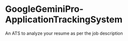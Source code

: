 # GoogleGeminiPro-ApplicationTrackingSystem
An ATS to analyze your resume as per the job description 
